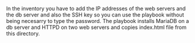 In the inventory you have to add the IP addresses of the web servers and the db server and also the SSH key so you can use the playbook without being necesarry to type the password.
The playbook installs MariaDB on a db server and HTTPD on two web servers and copies index.html file from this directory. 